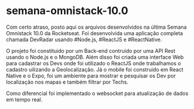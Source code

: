 # semana-omnistack-10.0
Com certo atraso, posto aqui os arquivos desenvolvidos na última Semana Omnistack 10.0 da Rocketseat. Foi desenvolvida uma aplicação completa chamada DevRadar usando #Node.js, #ReactJS e #ReactNative.

O projeto foi constituido por um Back-end contruido por uma API Rest usando o Node.js e o MongoDB. Além disso foi criada uma interface Web para cadastrar os Devs onde foi utilizado o ReactJS onde trabalhamos o cadastro uilizando a Geolocalização.
Já o mobile foi construido em React Native e o Expo, foi um ambiente para mostrar e pesquisar os Dev por localização nos mapas e também  filtrar por Techs.

Como diferencial foi implementado o websocket para atualização de dados em tempo real.
